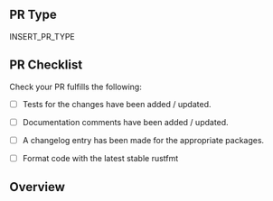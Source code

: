 <!-- Thanks for considering contributing actix! -->
<!-- Please fill out the following to make our reviews easy. -->

## PR Type
<!-- What kind of change does this PR make? -->
<!-- Bug Fix / Feature / Refactor / Code Style / Other -->
INSERT_PR_TYPE


## PR Checklist
Check your PR fulfills the following:

<!-- For draft PRs check the boxes as you complete them. -->

- [ ] Tests for the changes have been added / updated.
- [ ] Documentation comments have been added / updated.
- [ ] A changelog entry has been made for the appropriate packages.
- [ ] Format code with the latest stable rustfmt


## Overview
<!-- Describe the current and new behavior. -->
<!-- Emphasize any breaking changes. -->


<!-- If this PR fixes or closes an issue, reference it here. -->
<!-- Closes #000 -->
